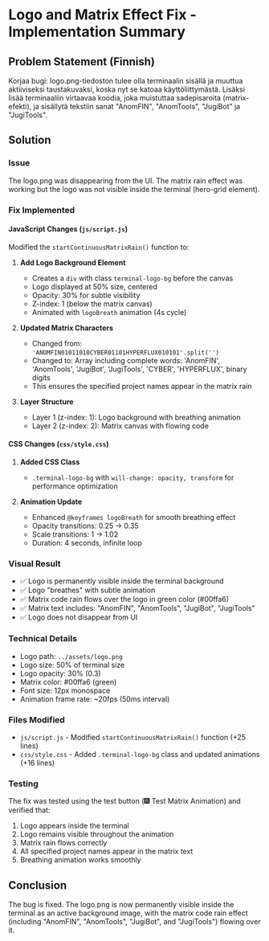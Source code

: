 # Logo and Matrix Effect Fix - Implementation Summary

## Problem Statement (Finnish)
Korjaa bugi: logo.png-tiedoston tulee olla terminaalin sisällä ja muuttua aktiiviseksi taustakuvaksi, koska nyt se katoaa käyttöliittymästä. Lisäksi lisää terminaaliin virtaavaa koodia, joka muistuttaa sadepisaroita (matrix-efekti), ja sisällytä tekstiin sanat "AnomFIN", "AnomTools", "JugiBot" ja "JugiTools".

## Solution

### Issue
The logo.png was disappearing from the UI. The matrix rain effect was working but the logo was not visible inside the terminal (hero-grid element).

### Fix Implemented

#### JavaScript Changes (`js/script.js`)
Modified the `startContinuousMatrixRain()` function to:

1. **Add Logo Background Element**
   - Creates a `div` with class `terminal-logo-bg` before the canvas
   - Logo displayed at 50% size, centered
   - Opacity: 30% for subtle visibility
   - Z-index: 1 (below the matrix canvas)
   - Animated with `logoBreath` animation (4s cycle)

2. **Updated Matrix Characters**
   - Changed from: `'ANOMFIN01011010CYBER01101HYPERFLUX010101'.split('')`
   - Changed to: Array including complete words: 'AnomFIN', 'AnomTools', 'JugiBot', 'JugiTools', 'CYBER', 'HYPERFLUX', binary digits
   - This ensures the specified project names appear in the matrix rain

3. **Layer Structure**
   - Layer 1 (z-index: 1): Logo background with breathing animation
   - Layer 2 (z-index: 2): Matrix canvas with flowing code

#### CSS Changes (`css/style.css`)
1. **Added CSS Class**
   - `.terminal-logo-bg` with `will-change: opacity, transform` for performance optimization

2. **Animation Update**
   - Enhanced `@keyframes logoBreath` for smooth breathing effect
   - Opacity transitions: 0.25 → 0.35
   - Scale transitions: 1 → 1.02
   - Duration: 4 seconds, infinite loop

### Visual Result
- ✅ Logo is permanently visible inside the terminal background
- ✅ Logo "breathes" with subtle animation
- ✅ Matrix code rain flows over the logo in green color (#00ffa6)
- ✅ Matrix text includes: "AnomFIN", "AnomTools", "JugiBot", "JugiTools"
- ✅ Logo does not disappear from UI

### Technical Details
- Logo path: `../assets/logo.png`
- Logo size: 50% of terminal size
- Logo opacity: 30% (0.3)
- Matrix color: #00ffa6 (green)
- Font size: 12px monospace
- Animation frame rate: ~20fps (50ms interval)

### Files Modified
- `js/script.js` - Modified `startContinuousMatrixRain()` function (+25 lines)
- `css/style.css` - Added `.terminal-logo-bg` class and updated animations (+16 lines)

### Testing
The fix was tested using the test button (🎆 Test Matrix Animation) and verified that:
1. Logo appears inside the terminal
2. Logo remains visible throughout the animation
3. Matrix rain flows correctly
4. All specified project names appear in the matrix text
5. Breathing animation works smoothly

## Conclusion
The bug is fixed. The logo.png is now permanently visible inside the terminal as an active background image, with the matrix code rain effect (including "AnomFIN", "AnomTools", "JugiBot", and "JugiTools") flowing over it.
